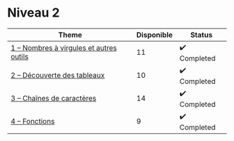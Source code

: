 # Niveau 2

| Theme                                                                                                        | Disponible | Status                       |
| ------------------------------------------------------------------------------------------------------------ | ---------- | ---------------------------- |
| [1 – Nombres à virgules et autres outils](./1%20–%20Nombres%20à%20virgules%20et%20autres%20outils/README.md) | 11         | :heavy_check_mark: Completed |
| [2 – Découverte des tableaux](./2%20–%20Découverte%20des%20tableaux/README.md)                               | 10         | :heavy_check_mark: Completed |
| [3 – Chaînes de caractères](./3%20–%20Chaînes%20de%20caractères/README.md)                                   | 14         | :heavy_check_mark: Completed |
| [4 – Fonctions](./4%20–%20Fonctions/README.md)                                                               | 9          | :heavy_check_mark: Completed |
